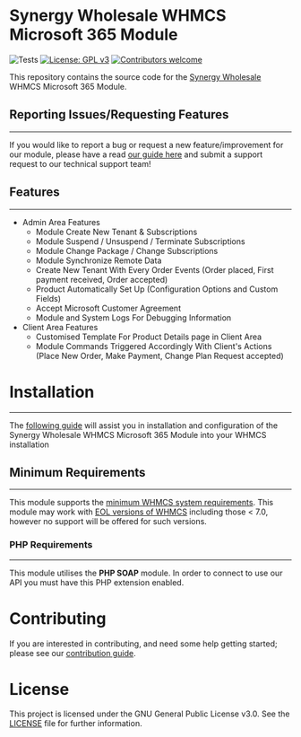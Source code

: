 # Synergy Wholesale WHMCS Microsoft 365 Module

![Tests](https://github.com/synergywholesale/whmcs-microsoft365-module/workflows/Tests/badge.svg?branch=master&event=push)
[![License: GPL v3](https://img.shields.io/badge/License-GPLv3-blue.svg)](LICENSE)
[![Contributors welcome](https://img.shields.io/badge/Contributors-welcome-brightgreen.svg)](https://github.com/synergywholesale/whmcs-microsoft365-module/blob/master/CONTRIBUTING.md)

This repository contains the source code for the [Synergy Wholesale](https://synergywholesale.com/) WHMCS Microsoft 365 Module.

## Reporting Issues/Requesting Features
---
If you would like to report a bug or request a new feature/improvement for our module, please have a read [our guide here](https://synergywholesale.com/faq/category/api-whmcs-modules/bug-reporting-feature-requesting/) and submit a support request to our technical support team!

## Features
---
- Admin Area Features
  - Module Create New Tenant & Subscriptions
  - Module Suspend / Unsuspend / Terminate Subscriptions
  - Module Change Package / Change Subscriptions
  - Module Synchronize Remote Data
  - Create New Tenant With Every Order Events (Order placed, First payment received, Order accepted)
  - Product Automatically Set Up (Configuration Options and Custom Fields)
  - Accept Microsoft Customer Agreement
  - Module and System Logs For Debugging Information
- Client Area Features
  - Customised Template For Product Details page in Client Area
  - Module Commands Triggered Accordingly With Client's Actions (Place New Order, Make Payment, Change Plan Request accepted)

# Installation
---
The [following guide](https://synergywholesale.com/faq/article/setting-up-microsoft-365-products-with-synergy-wholesales-whmcs-module/) will assist you in installation and configuration of the Synergy Wholesale WHMCS Microsoft 365 Module into your WHMCS installation

## Minimum Requirements
---
This module supports the [minimum WHMCS system requirements](https://docs.whmcs.com/System_Requirements). This module may work with [EOL versions of WHMCS](https://docs.whmcs.com/Long_Term_Support#WHMCS_Version_.26_LTS_Schedule) including those < 7.0, however no support will be offered for such versions.

### PHP Requirements
---
This module utilises the **PHP SOAP** module. In order to connect to use our API you must have this PHP extension enabled.


# Contributing
If you are interested in contributing, and need some help getting started; please see our [contribution guide](CONTRIBUTING.md).

# License
This project is licensed under the GNU General Public License v3.0. See the [LICENSE](LICENSE) file for further information.